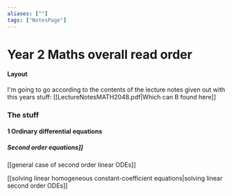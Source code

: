 ```yaml
---
aliases: [""]
tags: ["NotesPage"]
---
```


# Year 2 Maths overall read order
#### Layout
I'm going to go according to the contents of the lecture notes given out with this years stuff:    [[LectureNotesMATH2048.pdf|Which can B found here]]

### The stuff

#### 1 Ordinary differential equations
##### Second order equations]]

[[general case of second order linear ODEs]]

[[solving linear homogeneous constant-coefficient equations|solving linear second order ODEs]]


